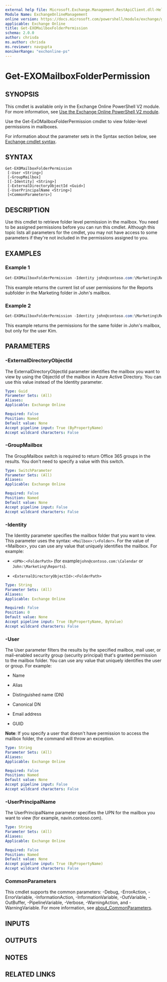 ```yaml
---
external help file: Microsoft.Exchange.Management.RestApiClient.dll-Help.xml
Module Name: ExchangeOnlineManagement
online version: https://docs.microsoft.com/powershell/module/exchange/get-exomailboxfolderpermission
applicable: Exchange Online
title: Get-EXOMailboxFolderPermission
schema: 2.0.0
author: chrisda
ms.author: chrisda
ms.reviewer: navgupta
monikerRange: "exchonline-ps"
---
```


# Get-EXOMailboxFolderPermission

## SYNOPSIS
This cmdlet is available only in the Exchange Online PowerShell V2 module. For more information, see [Use the Exchange Online PowerShell V2 module](https://docs.microsoft.com/powershell/exchange/exchange-online/exchange-online-powershell-v2/exchange-online-powershell-v2).

Use the Get-ExOMailboxFolderPermission cmdlet to view folder-level permissions in mailboxes.

For information about the parameter sets in the Syntax section below, see [Exchange cmdlet syntax](https://docs.microsoft.com/powershell/exchange/exchange-server/exchange-cmdlet-syntax).

## SYNTAX

```
Get-EXOMailboxFolderPermission
 [-User <String>]
 [-GroupMailbox]
 [[-Identity] <String>]
 [-ExternalDirectoryObjectId <Guid>]
 [-UserPrincipalName <String>]
 [<CommonParameters>]
```

## DESCRIPTION
Use this cmdlet to retrieve folder level permission in the mailbox. 
You need to be assigned permissions before you can run this cmdlet. Although this topic lists all parameters for the cmdlet, you may not have access to some parameters if they're not included in the permissions assigned to you.

## EXAMPLES

### Example 1
```powershell
Get-EXOMailboxFolderPermission -Identity john@contoso.com:\Marketing\Reports
```

This example returns the current list of user permissions for the Reports subfolder in the Marketing folder in John's mailbox.

### Example 2
```powershell
Get-EXOMailboxFolderPermission -Identity john@contoso.com:\Marketing\Reports -User Kim@contoso.com
```

This example returns the permissions for the same folder in John's mailbox, but only for the user Kim.


## PARAMETERS

### -ExternalDirectoryObjectId
The ExternalDirectoryObjectId parameter identifies the mailbox you want to view by using the ObjectId of the mailbox in Azure Active Directory. You can use this value instead of the Identity parameter.

```yaml
Type: Guid
Parameter Sets: (All)
Aliases:
Applicable: Exchange Online

Required: False
Position: Named
Default value: None
Accept pipeline input: True (ByPropertyName)
Accept wildcard characters: False
```

### -GroupMailbox
The GroupMailbox switch is required to return Office 365 groups in the results. You don't need to specify a value with this switch.

```yaml
Type: SwitchParameter
Parameter Sets: (All)
Aliases:
Applicable: Exchange Online

Required: False
Position: Named
Default value: None
Accept pipeline input: False
Accept wildcard characters: False
```

### -Identity
The Identity parameter specifies the mailbox folder that you want to view. This parameter uses the syntax: `<Mailbox>:\<Folder>`. For the value of \<Mailbox\>, you can use any value that uniquely identifies the mailbox. For example:

- `<UPN>:<FolderPath>` (for example`john@contoso.com:\Calendar` or `John:\Marketing\Reports`).

- `<ExternalDirectoryObjectId>:<FolderPath>`

```yaml
Type: String
Parameter Sets: (All)
Aliases:
Applicable: Exchange Online

Required: False
Position: 0
Default value: None
Accept pipeline input: True (ByPropertyName, ByValue)
Accept wildcard characters: False
```

### -User
The User parameter filters the results by the specified mailbox, mail user, or mail-enabled security group (security principal) that's granted permission to the mailbox folder. You can use any value that uniquely identifies the user or group. For example:

- Name

- Alias

- Distinguished name (DN)

- Canonical DN

- Email address

- GUID

**Note**: If you specify a user that doesn't have permission to access the mailbox folder, the command will throw an exception.

```yaml
Type: String
Parameter Sets: (All)
Aliases:
Applicable: Exchange Online

Required: False
Position: Named
Default value: None
Accept pipeline input: False
Accept wildcard characters: False
```

### -UserPrincipalName
The UserPrincipalName parameter specifies the UPN for the mailbox you want to view (for example, navin.contoso.com).

```yaml
Type: String
Parameter Sets: (All)
Aliases:
Applicable: Exchange Online

Required: False
Position: Named
Default value: None
Accept pipeline input: True (ByPropertyName)
Accept wildcard characters: False
```

### CommonParameters
This cmdlet supports the common parameters: -Debug, -ErrorAction, -ErrorVariable, -InformationAction, -InformationVariable, -OutVariable, -OutBuffer, -PipelineVariable, -Verbose, -WarningAction, and -WarningVariable. For more information, see [about_CommonParameters](https://go.microsoft.com/fwlink/p/?LinkID=113216).

## INPUTS

###  

## OUTPUTS

###  

## NOTES

## RELATED LINKS
